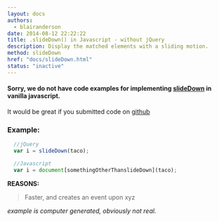 ```yaml
---
layout: docs
authors:
  - blairanderson
date: 2014-08-12 22:22:22
title: .slideDown() in Javascript - without jQuery
description: Display the matched elements with a sliding motion.
method: slideDown
href: "docs/slideDown.html"
status: "inactive"
---
```


#### Sorry, we do not have code examples for implementing [slideDown](http://api.jquery.com/slideDown/) in vanilla javascript.

It would be great if you submitted code on [github](https://github.com/blairanderson/without-jquery/blob/master/docs/slideDown.md)

### Example:

```javascript
  //jQuery
  var i = slideDown(taco);

  //Javascript
  var i = document[somethingOtherThanslideDown](taco);

```

**REASONS:**
> Faster, and creates an event upon xyz

*example is computer generated, obviously not real.*
